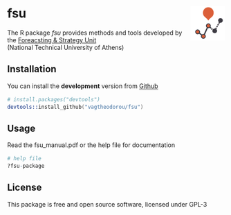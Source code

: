 # fsu <img src="man/fsu.png" align="right"/>

The R package *fsu* provides methods and tools developed by the <a href="https://fsu.gr/en">Foreacsting & Strategy Unit</a><br>
(National Technical University of Athens)

## Installation

You can install the **development** version from
[Github](https://github.com/vagtheodorou/fsu)

```s
# install.packages("devtools")
devtools::install_github("vagtheodorou/fsu")
```
Usage
-------

Read the fsu_manual.pdf or the help file for documentation
``` r
# help file
?fsu-package
```

License
-------

This package is free and open source software, licensed under GPL-3
